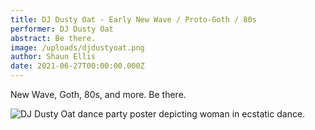 ```yaml
---
title: DJ Dusty Oat - Early New Wave / Proto-Goth / 80s
performer: DJ Dusty Oat
abstract: Be there.
image: /uploads/djdustyoat.png
author: Shaun Ellis
date: 2021-06-27T00:00:00.000Z
---
```

New Wave, Goth, 80s, and more. Be there.

![DJ Dusty Oat dance party poster depicting woman in ecstatic dance.](/uploads/dj-dusty-oat.png "DJ Dusty Oat dance party poster")
